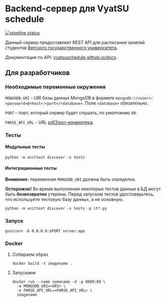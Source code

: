 # Backend-сервер для VyatSU schedule

[![pipeline status](https://gitlab.com/vyatsu-schedule/backend/badges/master/pipeline.svg)](https://gitlab.com/vyatsu-schedule/backend/commits/master)

Данный сервер предоставляет REST API для расписания занятий студентов 
[Вятского государственного университета](https://www.vyatsu.ru).

Документация по API: [vyatsuschedule.github.io/docs](https://vyatsuschedule.github.io/docs).

## Для разработчиков

### Необходимые переменные окружения

`MONGODB_URI` - URI базы данных MongoDB в формате 
`mongodb://<user>:<password>@<host>:<port>/<database>`. 
Поле `<database>` обязательно.

`PORT` - порт, который сервер будет слушать, по умолчанию `80`.

`PARSE_API_URL` - URL [pdf2json-конвертера](https://gitlab.com/vyatsu-schedule/pdf2json).

### Тесты

#### Модульные тесты

`python -m unittest discover -s tests`

#### Интеграционные тесты

**Внимание:** переменная `MONGODB_URI` должна быть определна.

**Осторожно!** Во время выполнения некоторых тестов данные в БД могут быть 
**безвозвратно** утеряны. 
Перед запуском тестов удостоверьтесь, что используете тестовую базу данных, а не 
основную.

`python -m unittest discover -s tests -p it*.py`

### Запуск

`gunicorn -b 0.0.0.0:$PORT server:app`

### Docker

1. Собираем образ

   ```
   docker build -t imagename .
   ```

2. Запускаем
   
   ```
   docker run --name somename -d -p 8080:80 \
     -e MONGODB_URI=<URI> \
     -e PARSE_API_URL=<PARSE_API_URL> \
     imagename
   ```
